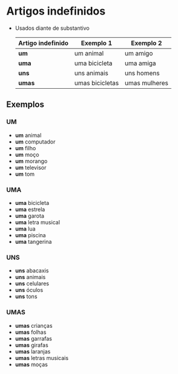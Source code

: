 # Artigos indefinidos

* Usados diante de substantivo

  | Artigo indefinido | Exemplo 1 | Exemplo 2 |
  | -- | -- | -- |
  | **um**   | um animal       | um amigo |
  | **uma**  | uma bicicleta   | uma amiga |
  | **uns**  | uns animais     | uns homens |
  | **umas** | umas bicicletas | umas mulheres |

## Exemplos

### UM

* **um** animal
* **um** computador
* **um** filho
* **um** moço
* **um** morango
* **um** televisor
* **um** tom

### UMA

* **uma** bicicleta
* **uma** estrela
* **uma** garota
* **uma** letra musical
* **uma** lua
* **uma** piscina
* **uma** tangerina

### UNS

* **uns** abacaxis
* **uns** animais
* **uns** celulares
* **uns** óculos
* **uns** tons

### UMAS

* **umas** crianças
* **umas** folhas
* **umas** garrafas
* **umas** girafas
* **umas** laranjas
* **umas** letras musicais
* **umas** moças
